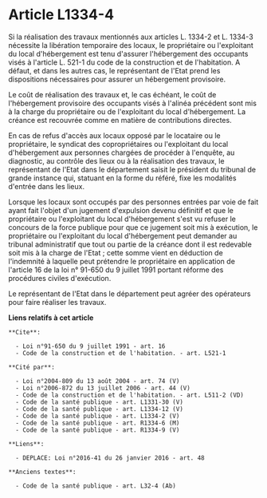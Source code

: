 # Article L1334-4

Si la réalisation des travaux mentionnés aux articles L. 1334-2 et L. 1334-3 nécessite la libération temporaire des locaux,
le propriétaire ou l'exploitant du local d'hébergement est tenu d'assurer l'hébergement des occupants visés à l'article L.
521-1 du code de la construction et de l'habitation. A défaut, et dans les autres cas, le représentant de l'Etat prend les
dispositions nécessaires pour assurer un hébergement provisoire. 

Le coût de réalisation des travaux et, le cas échéant, le coût de l'hébergement provisoire des occupants visés à l'alinéa
précédent sont mis à la charge du propriétaire ou de l'exploitant du local d'hébergement. La créance est recouvrée comme en
matière de contributions directes. 

En cas de refus d'accès aux locaux opposé par le locataire ou le propriétaire, le syndicat des copropriétaires ou
l'exploitant du local d'hébergement aux personnes chargées de procéder à l'enquête, au diagnostic, au contrôle des lieux ou à
la réalisation des travaux, le représentant de l'Etat dans le département saisit le président du tribunal de grande instance
qui, statuant en la forme du référé, fixe les modalités d'entrée dans les lieux. 

Lorsque les locaux sont occupés par des personnes entrées par voie de fait ayant fait l'objet d'un jugement d'expulsion
devenu définitif et que le propriétaire ou l'exploitant du local d'hébergement s'est vu refuser le concours de la force
publique pour que ce jugement soit mis à exécution, le propriétaire ou l'exploitant du local d'hébergement peut demander au
tribunal administratif que tout ou partie de la créance dont il est redevable soit mis à la charge de l'Etat ; cette somme
vient en déduction de l'indemnité à laquelle peut prétendre le propriétaire en application de l'article 16 de la loi n°
91-650 du 9 juillet 1991 portant réforme des procédures civiles d'exécution. 

Le représentant de l'Etat dans le département peut agréer des opérateurs pour faire réaliser les travaux.

**Liens relatifs à cet article**

	**Cite**:

	  - Loi n°91-650 du 9 juillet 1991 - art. 16
	  - Code de la construction et de l'habitation. - art. L521-1

	**Cité par**:

	  - Loi n°2004-809 du 13 août 2004 - art. 74 (V)
	  - Loi n°2006-872 du 13 juillet 2006 - art. 44 (V)
	  - Code de la construction et de l'habitation. - art. L511-2 (VD)
	  - Code de la santé publique - art. L1331-30 (V)
	  - Code de la santé publique - art. L1334-12 (V)
	  - Code de la santé publique - art. L1334-2 (V)
	  - Code de la santé publique - art. R1334-6 (M)
	  - Code de la santé publique - art. R1334-9 (V)

	**Liens**:

	  - DEPLACE: Loi n°2016-41 du 26 janvier 2016 - art. 48

	**Anciens textes**:

	  - Code de la santé publique - art. L32-4 (Ab)
